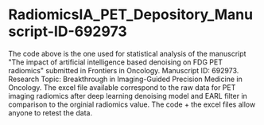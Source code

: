# RadiomicsIA_PET_Depository_Manuscript-ID-692973


The code above is the one used for statistical analysis of the manuscript "The impact of artificial intelligence based denoising on FDG PET radiomics" submitted in Frontiers in Oncology. 
Manuscript ID: 692973. 
Research Topic: Breakthrough in Imaging-Guided Precision Medicine in Oncology. 
The excel file available correspond to the raw data for PET imaging radiomics after deep learning denoising model and EARL filter in comparison to the orginial radiomics value. 
The code + the excel files allow anyone to retest the data.
